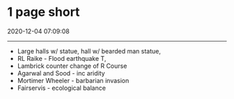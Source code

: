 ﻿# 1 page short
2020-12-04 07:09:08
            
---

-   Large halls w/ statue, hall w/ bearded man statue,
-   RL Raike - Flood earthquake T,
-   Lambrick counter change of R Course
-   Agarwal and Sood - inc aridity
-   Mortimer Wheeler - barbarian invasion
-   Fairservis - ecological balance
 





